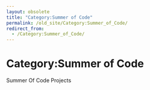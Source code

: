 ```yaml
---
layout: obsolete
title: "Category:Summer of Code"
permalink: /old_site/Category:Summer_of_Code/
redirect_from:
  - /Category:Summer_of_Code/
---
```


Category:Summer of Code
=======================

Summer Of Code Projects

